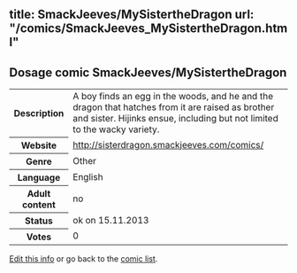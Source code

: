 title: SmackJeeves/MySistertheDragon
url: "/comics/SmackJeeves_MySistertheDragon.html"
---
Dosage comic SmackJeeves/MySistertheDragon
-----------------------------------------

<p id="msg"></p>
<script type="text/javascript">
if (window.location.search === '?edit_info_mail=sent_ok') {
  var elem = document.getElementById("msg");
  elem.innerHTML = 'Edited information sucessfully sent for review, which is usually done daily. Thanks!';
  elem.className = 'ok';
}
</script>
<table class="comicinfo">
<tr>
<th>Description</th><td>A boy finds an egg in the woods, and he and the dragon that hatches from it are raised as brother and sister. Hijinks ensue, including but not limited to the wacky variety.</td>
</tr>
<tr>
<th>Website</th><td><a href="http://sisterdragon.smackjeeves.com/comics/">http://sisterdragon.smackjeeves.com/comics/</a></td>
</tr>
<tr>
<th>Genre</th><td>Other</td>
</tr>
<tr>
<th>Language</th><td>English</td>
</tr>
<tr>
<th>Adult content</th><td>no</td>
</tr>
<tr>
<th>Status</th><td>ok on 15.11.2013</td>
</tr>
<tr>
<th>Votes</th><td>0</td>
</tr>
</table>

[Edit this info](SmackJeeves_MySistertheDragon_edit.html) or go back to the [comic list](../comic-index.html).
